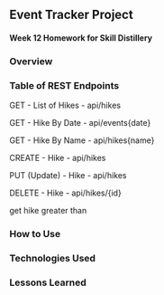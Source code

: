## Event Tracker Project

#### Week 12 Homework for Skill Distillery

### Overview

### Table of REST Endpoints

GET - List of Hikes - api/hikes

GET - Hike By Date - api/events{date}

GET - Hike By Name - api/hikes{name}

CREATE - Hike - api/hikes

PUT (Update) - Hike - api/hikes

DELETE - Hike - api/hikes/{id}

get hike greater than

### How to Use

### Technologies Used

### Lessons Learned
